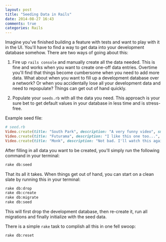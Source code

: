 ```yaml
---
layout: post
title: "Seeding Data in Rails"
date: 2014-08-27 16:43
comments: true
categories: Rails
---
```


<!-- more -->

Imagine you've finished building a feature with tests and want to play with it in the UI. You'll have to find a way to get data into your development database somehow. There are two ways of going about this:

1. Fire up `rails console` and manually create all the data needed. This is fine and works when you want to create one-off data entries. Overtime you'll find that things become cumbersome when you need to add more data. What about when you want to fill up a development database over a network? Or when you accidentally lose all your development data and need to repopulate? Things can get out of hand quickly.

2. Populate your `seeds.rb` with all the data you need. This approach is your sure bet to get default values in your database in less time and is stress-free.

Example seed file:

```ruby
# seed.rb
Video.create(title: "South Park", description: "A very funny video", small_cover_url: "/tmp/south_park.jpg", large_cover_url: "/tmp/monk_large.jpg")
Video.create(title: "Futurama", description: "I like this one too...", small_cover_url: "/tmp/futurama.jpg", large_cover_url: "/tmp/monk_large.jpg")
Video.create(title: "Monk", description: "Not bad. I'll watch this again.", small_cover_url: "/tmp/monk.jpg", large_cover_url: "/tmp/monk_large.jpg")
```

After filling in all data you want to be created, you'll simply run the following command in your terminal:

```bash
rake db:seed
```

That its all it takes. When things get out of hand, you can start on a clean slate by running this in your terminal:

```bash
rake db:drop
rake db:create
rake db:migrate
rake db:seed
```

This will first drop the development database, then re-create it, run all migrations and finally initialize with the seed data.

There is a simple `rake` task to complish all this in one fell swoop:

```bash
rake db:reset
```
